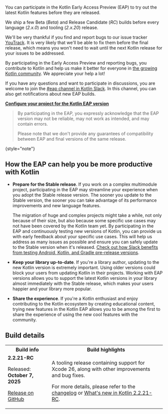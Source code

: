 [//]: # (title: Participate in the Kotlin Early Access Preview)

<!--
<tldr>
    <p>Latest Kotlin EAP release: <strong>%kotlinEapVersion%</strong></p>
</tldr>
-->

You can participate in the Kotlin Early Access Preview (EAP) to try out the latest Kotlin features before they are released.

We ship a few Beta (_Beta_) and Release Candidate (_RC_) builds before every language (_2.x.0_) and tooling (_2.x.20_) release. 

We'll be very thankful if you find and report bugs to our issue tracker [YouTrack](https://kotl.in/issue). 
It is very likely that we'll be able to fix them before the final release, which means you won't need to wait until the next Kotlin release for your issues to be addressed. 

By participating in the Early Access Preview and reporting bugs, you contribute to Kotlin and help us make it better 
for everyone in [the growing Kotlin community](https://kotlinlang.org/community/). We appreciate your help a lot! 

If you have any questions and want to participate in discussions, you are welcome to join the [#eap channel in Kotlin Slack](https://app.slack.com/client/T09229ZC6/C0KLZSCHF). 
In this channel, you can also get notifications about new EAP builds.

**[Configure your project for the Kotlin EAP version](configure-build-for-eap.md)**

> By participating in the EAP, you expressly acknowledge that the EAP version may not be reliable, may not work as intended, and may contain errors.
>
> Please note that we don't provide any guarantees of compatibility between EAP and final versions of the same release. 
>
{style="note"}

## How the EAP can help you be more productive with Kotlin

* **Prepare for the Stable release**. If you work on a complex multimodule project, participating in the EAP may streamline 
  your experience when you adopt the Stable release version. The sooner you update to the Stable version, the sooner you 
  can take advantage of its performance improvements and new language features. 

  The migration of huge and complex projects might take a while, not only because of their size, but also because some 
  specific use cases may not have been covered by the Kotlin team yet. By participating in the EAP and continuously testing 
  new versions of Kotlin, you can provide us with early feedback about your specific use cases. This will help us address 
  as many issues as possible and ensure you can safely update to the Stable version when it's released. [Check out how 
  Slack benefits from testing Android, Kotlin, and Gradle pre-release versions](https://slack.engineering/shadow-jobs/).
* **Keep your library up-to-date**. If you're a library author, updating to the new Kotlin version is extremely important. 
  Using older versions could block your users from updating Kotlin in their projects. Working with EAP versions allows you to support the latest Kotlin versions in your library almost immediately with the Stable release, which makes your users happier and your library more popular.
* **Share the experience**. If you're a Kotlin enthusiast and enjoy contributing to the Kotlin ecosystem by creating 
  educational content, trying new features in the Kotlin EAP allows you to be among the first to share the experience of 
  using the new cool features with the community.

## Build details
<!--
 _No preview versions are currently available._ 
-->

<table>
    <tr>
        <th>Build info</th>
        <th>Build highlights</th>
    </tr>
    <tr>
        <td><strong>2.2.21-RC</strong>
            <p>Released: <strong>October 7, 2025</strong></p>
            <p><a href="https://github.com/JetBrains/kotlin/releases/tag/v2.2.21-RC" target="_blank">Release on GitHub</a></p>
        </td>
        <td>
            <p>A tooling release containing support for Xcode 26, along with other improvements and bug fixes.</p>
            <p>For more details, please refer to the <a href="https://github.com/JetBrains/kotlin/releases/tag/v2.2.21-RC">changelog</a> or <a href="whatsnew-eap.md">What's new in Kotlin 2.2.21-RC</a>.</p>
        </td>
    </tr>
</table>